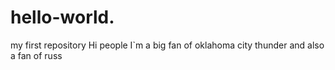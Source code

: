 # hello-world.
my first repository
Hi people
I`m a big fan of oklahoma city thunder
and also a fan of russ
